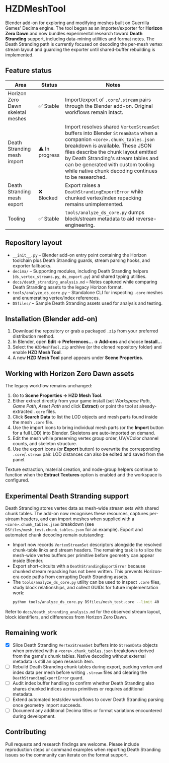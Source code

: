 # HZDMeshTool

Blender add-on for exploring and modifying meshes built on Guerrilla Games' Decima engine. The tool began as an importer/exporter for **Horizon Zero Dawn** and now bundles experimental research toward **Death Stranding** support, including data-mining utilities and format notes. The Death Stranding path is currently focused on decoding the per-mesh vertex stream layout and guarding the exporter until shared-buffer rebuilding is implemented.

## Feature status

| Area | Status | Notes |
| --- | --- | --- |
| Horizon Zero Dawn skeletal meshes | ✅ Stable | Import/export of `.core`/`.stream` pairs through the Blender add-on. Original workflows remain intact. |
| Death Stranding mesh import | ⚠️ In progress | Import resolves shared `VertexStreamSet` buffers into Blender `StreamData` when a companion `<core>.chunk_tables.json` breakdown is available. These JSON files describe the chunk layout emitted by Death Stranding's stream tables and can be generated with custom tooling while native chunk decoding continues to be researched. |
| Death Stranding mesh export | ❌ Blocked | Export raises a `DeathStrandingExportError` while chunked vertex/index repacking remains unimplemented. |
| Tooling | ✅ Stable | `tools/analyze_ds_core.py` dumps block/stream metadata to aid reverse-engineering. |

## Repository layout

- `__init__.py` – Blender add-on entry point containing the Horizon toolchain plus Death Stranding guards, stream parsing hooks, and exporter fallbacks.
- `decima/` – Supporting modules, including Death Stranding helpers (`ds_vertex_streams.py`, `ds_export.py`) and shared typing utilities.
- `docs/death_stranding_analysis.md` – Notes captured while comparing Death Stranding assets to the legacy Horizon format.
- `tools/analyze_ds_core.py` – Standalone CLI for inspecting `.core` meshes and enumerating vertex/index references.
- `DSfiles/` – Sample Death Stranding assets used for analysis and testing.

## Installation (Blender add-on)

1. Download the repository or grab a packaged `.zip` from your preferred distribution method.
2. In Blender, open **Edit → Preferences… → Add-ons** and choose **Install…**
3. Select the `HZDMeshTool.zip` archive (or the cloned repository folder) and enable **HZD Mesh Tool**.
4. A new **HZD Mesh Tool** panel appears under **Scene Properties**.

## Working with Horizon Zero Dawn assets

The legacy workflow remains unchanged:

1. Go to **Scene Properties → HZD Mesh Tool**.
2. Either extract directly from your game install (set *Workspace Path*, *Game Path*, *Asset Path* and click **Extract**) or point the tool at already-extracted `.core` files.
3. Click **Search Data** to list the LOD objects and mesh parts found inside the mesh `.core` file.
4. Use the import icons to bring individual mesh parts (or the **Import** button for a full LOD) into Blender. Skeletons are auto-imported on demand.
5. Edit the mesh while preserving vertex group order, UV/VColor channel counts, and skeleton structure.
6. Use the export icons (or **Export** button) to overwrite the corresponding `.core`/`.stream` pair. LOD distances can also be edited and saved from the panel.

Texture extraction, material creation, and node-group helpers continue to function when the **Extract Textures** option is enabled and the workspace is configured.

## Experimental Death Stranding support

Death Stranding stores vertex data as mesh-wide stream sets with shared chunk tables. The add-on now recognises these resources, captures per-stream headers, and can import meshes when supplied with a `<core>.chunk_tables.json` breakdown (see `DSfiles/mesh_test.chunk_tables.json` for an example). Export and automated chunk decoding remain outstanding:

- Import now records `VertexStreamSet` descriptors alongside the resolved chunk-table links and stream headers. The remaining task is to slice the mesh-wide vertex buffers per primitive before geometry can appear inside Blender.
- Export short-circuits with a `DeathStrandingExportError` because chunked stream repacking has not been written. This prevents Horizon-era code paths from corrupting Death Stranding assets.
- The `tools/analyze_ds_core.py` utility can be used to inspect `.core` files, study block relationships, and collect GUIDs for future implementation work:
  ```bash
  python tools/analyze_ds_core.py DSfiles/mesh_test.core --limit 40
  ```

Refer to `docs/death_stranding_analysis.md` for the observed stream layout, block identifiers, and differences from Horizon Zero Dawn.

## Remaining work

- [x] Slice Death Stranding `VertexStreamSet` buffers into `StreamData` objects when provided with a `<core>.chunk_tables.json` breakdown derived from the game's chunk tables. Native decoding without external metadata is still an open research item.
- [ ] Rebuild Death Stranding chunk tables during export, packing vertex and index data per mesh before writing `.stream` files and clearing the `DeathStrandingExportError` guard.
- [ ] Audit index buffer handling to confirm whether Death Stranding also shares chunked indices across primitives or requires additional metadata.
- [ ] Extend automated tests/dev workflows to cover Death Stranding parsing once geometry import succeeds.
- [ ] Document any additional Decima titles or format variations encountered during development.

## Contributing

Pull requests and research findings are welcome. Please include reproduction steps or command examples when reporting Death Stranding issues so the community can iterate on the format support.


